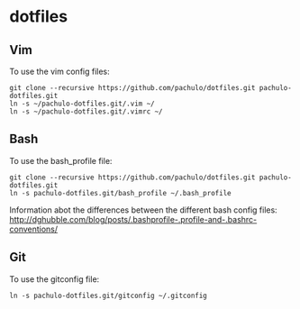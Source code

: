# dotfiles

## Vim
To use the vim config files:

	git clone --recursive https://github.com/pachulo/dotfiles.git pachulo-dotfiles.git
	ln -s ~/pachulo-dotfiles.git/.vim ~/
	ln -s ~/pachulo-dotfiles.git/.vimrc ~/

## Bash
To use the bash_profile file:

	git clone --recursive https://github.com/pachulo/dotfiles.git pachulo-dotfiles.git
	ln -s pachulo-dotfiles.git/bash_profile ~/.bash_profile

Information abot the differences between the different bash config files:
http://dghubble.com/blog/posts/.bashprofile-.profile-and-.bashrc-conventions/

## Git
To use the gitconfig file:

	ln -s pachulo-dotfiles.git/gitconfig ~/.gitconfig

